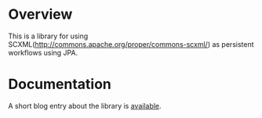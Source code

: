 # Overview
This is a library for using SCXML(http://commons.apache.org/proper/commons-scxml/) as persistent workflows using JPA.

# Documentation
A short blog entry about the library is [available][blogLink].

[blogLink]: <http://morning_bell.blogspot.com.tr/2015/09/modeling-state-diagrams-using-scxml-and.html>

 
